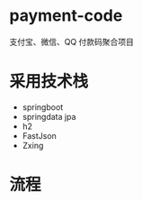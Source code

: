 # payment-code
支付宝、微信、QQ 付款码聚合项目

# 采用技术栈

- springboot
- springdata jpa
- h2
- FastJson
- Zxing

# 流程


